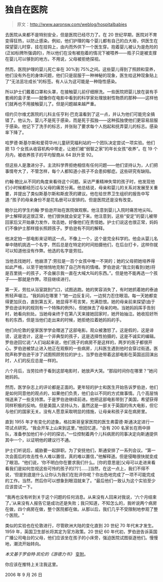 # 独自在医院

> 原文：<http://www.aaronsw.com/weblog/hospitalbabies>

去医院从来都不是特别安全，但是医院已经尽力了。在 20 世纪早期，医院对不育变得狂热，以防止感染。例如，他们护理的每个婴儿都有自己的白大褂，供医生在探望婴儿时穿，挂在挂钩上，由内而外供下一个医生穿。抱着婴儿被认为是危险的(正如标牌所强调的)，所以他们在没有被抱着的情况下被喂养——瓶子只是被支撑在婴儿可以够到的地方。不用说，父母被拒绝探视。

然而，医院护理的婴儿死亡率在 30%到 75%之间。这些婴儿得到了照顾和营养，他们没有外在的身体问题，他们只是屈服于一种神秘的现象，医生给这种现象贴上了“无法茁壮成长”的标签。有人认为这可能是一种隐性感染。

所以护士们戴着口罩和头罩，在接触婴儿前仔细擦洗。一些医院把婴儿放在装有手套阀的盒子里——就像你在电影中看到的科学家处理放射性物质的那种——这样他们就再也不用接触婴儿了。但是问题越来越严重。

纽约贝尔维尤医院的儿科主任亨利·巴克温看到了这一点，并认为他们可能完全搞错了。他认为，婴儿不是死于感染，而是死于孤独——这种孤独使他们更容易屈服于感染。他记下了洗手的标志，并张贴了要求每个人抱起和抚弄婴儿的标志。感染率下降了。

哈罗德·斯基尔斯和爱荷华州儿童研究福利站的一个团队决定尝试一项实验。他们把 13 个女孩从收容机构中带走，让她们被“弱智之家”的年长女孩“收养”。在 19 个月内，被收养孩子的平均智商从 64 跃升至 92。

但这些人是激进分子。主流科学界拒绝相信有任何问题——他们坚持认为，人们把事情夸大了，不管怎样，每个人都知道小孩子不会患抑郁症。这些研究有缺陷。

约翰·鲍比从不同的角度来看待这个问题。采访严重精神失常的孩子时，他发现他们小时候都经历过与父母的痛苦分离。他总结说，母亲和婴儿的关系对发展至关重要，并提出了类似斯基尔斯和斯皮茨的建议。他在给世界卫生组织的报告中写道:“孩子的母亲身份不是花名册可以安排的。但是医院还是没有改变。

鲍尔比的学生约翰·罗伯逊开始在医院做观察。他注意到婴儿入院时痛苦地尖叫。护士解释说这很正常，他们很快就会安定下来。他注意到，这些“安定”的婴儿被带回家后又开始暴力发作，攻击她，好像他们在责怪她。护士们说这也很正常，妈妈们不像护士那样擅长照顾孩子。罗伯逊有不同的解释。

他决定拍一部电影来证明这一点。不像上一个，这个是完全科学的。他会从婴儿名单中随机挑选一个名字，然后总是在特定的时间拍摄他们，在后台打卡，这样你就可以知道他没有作弊。他选的名字是劳拉。

当他去找她时，他崩溃了:劳拉是一百个女孩中唯一不哭的；她的父母把她培养得如此严格，以至于她悄悄地克制了自己所有的情绪。罗伯逊说:“我立刻看到(她)将是百里挑一的孩子，不会展示我一直在大喊大叫的东西。”。但是他不能再选一个孩子——那就是作弊。项目继续进行。

第一天，劳拉从浴室跳到门口，试图逃跑。她的笑容消失了，有时她抓着她的泰迪熊轻声啜泣。“我妈妈在哪里？”她一边反复问，一边努力忍住眼泪。每一天她都变得更加灰白，直到第五天，她显得不苟言笑，充满怨恨。她的母亲前来探望(由于罗伯逊谈判的规则有一个特殊的例外)，但她抹去了母亲的吻。当她妈妈挥手告别时，她看向别处。当她母亲终于在第八天来接她回家时，她开始抽泣。她收拾好所有的东西，但是当他们走出来的时候，她拒绝拉着她妈妈的手。

他们向伦敦的皇家医学学会赠送了这部电影。观众被激怒了。这是假的，这是诽谤，这是诡计，这是一个非典型的孩子，这是选择性拍摄的，这是不诚实的编辑。罗伯逊回忆说:“人们站起来说，他们孩子的病房不是这样的，两岁的孩子都很开心。罗伯逊被禁止进入他正在观察的一些病房，儿科医生遇到他时会穿过街道。医院声称罗伯逊干涉了试图照顾劳拉的护士。当罗伯逊带着这部电影在英国巡回演出时，人们的反应总是一样的。

六个月后，当劳拉终于看到这部电影时，她放声大哭。“那段时间你在哪里？”她问她妈妈。

然而，医学杂志上的评论都是正面的。更年轻的护士和医生开始告诉罗伯逊，他们是如何同意他的观点的，如果他们负责，他们会以不同的方式做事情。几个高层悄悄送来了一些支持票。于是罗伯逊继续前进。他把这部电影带到了美国，希望获得同样积极的反响。但是美国人坚持认为，虽然这是一部关于英国的伟大电影，但它与他们的国家无关。没有人愿意采取明显的措施，让母亲和孩子呆在病房里。

直到 1955 年才有变化的迹象。格拉斯哥皇家医院的医生弗雷德·斯通决定进行一项试点研究。“我会开车上山来到这里，”他回忆道，“会有 200 名家长在雨中排队，准备参加他们半小时的探访。”一位控制着两个儿科病房的同事决定向斯通提供其中一个，以证明他的建议行不通。

护士们听说后，威胁要一起辞职。为了安抚他们，斯通安排了一系列会议。“第一次会面后的攻击性令人难以置信，真的难以置信，”他解释道。但是侵略很快就变成了眼泪。“他们说，‘你不明白你在要求我们什么。[你的意思是]父母可以走进来看看我们是如何忽视这些可怜的孩子的[?]'[……]当然，在这一点上，我们不得不说，‘但是到底是什么让你认为我们在批评你呢？你出色地完成了一项不可能完成的工作。当然，然后你可以想象到眼泪就来了。“最后他们一致认为这个实验至少应该尝试一下。

“我再也没有听到关于这个问题的任何消息。从来没有人回来对我说，‘六个月结束了。’从来没有人报告它是成功还是失败；我只知道，不知怎么的，我听说两个病房在做，四个病房在做，整个医院都在做。从那以后，我们几乎不受限制地参观了整个医院。"

类似的实验也在伦敦进行，尽管欧洲大陆的变化直到 20 世纪 70 年代末才发生。1959 年，英国卫生部长将其定为官方政策。20 世纪 60 年代初，罗伯逊告诉英国广播公司电台的父母，他们应该坐在孩子的小床旁，强迫医院试图驱逐他们。慢慢地，潮流开始转向。

*本文基于罗伯特·凯伦的《游德力书》* [变附](http://books.theinfo.org/go/0195115015)。

你应该在推特上关注我这里。

2006 年 9 月 26 日